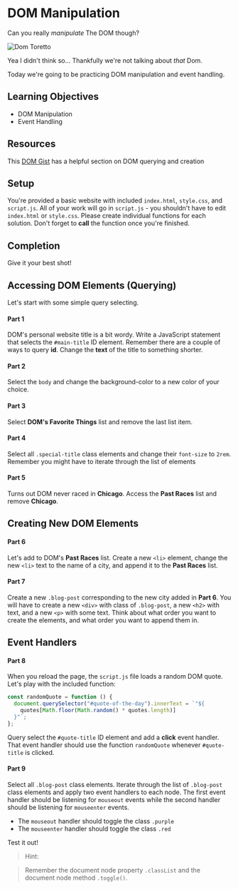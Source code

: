 # DOM Manipulation

Can you really _manipulate_ The DOM though?

![Dom Toretto](https://media.giphy.com/media/XDb8RW95ZVLLW/giphy.gif)

Yea I didn't think so... Thankfully we're not talking about _that_ Dom.

Today we're going to be practicing DOM manipulation and event handling.

## Learning Objectives

- DOM Manipulation
- Event Handling

## Resources

This [DOM Gist](https://gist.github.com/thegitfather/9c9f1a927cd57df14a59c268f118ce86) has a helpful section on DOM querying and creation

## Setup

You're provided a basic website with included `index.html`, `style.css`, and `script.js`. All of your work will go in `script.js` - you shouldn't have to edit `index.html` or `style.css`. Please create individual functions for each solution. Don't forget to **call** the function once you're finished.

## Completion

Give it your best shot!

## Accessing DOM Elements (Querying)

Let's start with some simple query selecting.

#### Part 1

DOM's personal website title is a bit wordy. Write a JavaScript statement that selects the `#main-title` ID element. Remember there are a couple of ways to query **id**. Change the **text** of the title to something shorter.

#### Part 2

Select the `body` and change the background-color to a new color of your choice.

#### Part 3

Select **DOM's Favorite Things** list and remove the last list item.

#### Part 4

Select all `.special-title` class elements and change their `font-size` to `2rem`. Remember you might have to iterate through the list of elements

#### Part 5

Turns out DOM never raced in **Chicago**. Access the **Past Races** list and remove **Chicago**.

## Creating New DOM Elements

#### Part 6

Let's add to DOM's **Past Races** list. Create a new `<li>` element, change the new `<li>` text to the name of a city, and append it to the **Past Races** list.

#### Part 7

Create a new `.blog-post` corresponding to the new city added in **Part 6**. You will have to create a new `<div>` with class of `.blog-post`, a new `<h2>` with text, and a new `<p>` with some text. Think about what order you want to create the elements, and what order you want to append them in.

## Event Handlers

#### Part 8

When you reload the page, the `script.js` file loads a random DOM quote. Let's play with the included function:

```javascript
const randomQuote = function () {
  document.querySelector("#quote-of-the-day").innerText = `"${
    quotes[Math.floor(Math.random() * quotes.length)]
  }"`;
};
```

Query select the `#quote-title` ID element and add a **click** event handler. That event handler should use the function `randomQuote` whenever `#quote-title` is clicked.

#### Part 9

Select all `.blog-post` class elements. Iterate through the list of `.blog-post` class elements and apply two event handlers to each node. The first event handler should be listening for `mouseout` events while the second handler should be listening for `mouseenter` events.

- The `mouseout` handler should toggle the class `.purple`
- The `mouseenter` handler should toggle the class `.red`

Test it out!

> Hint:

> Remember the document node property `.classList` and the document node method `.toggle()`.
